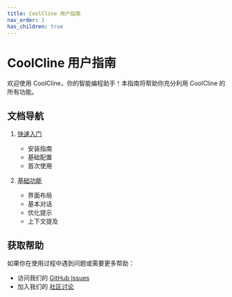 ```yaml
---
title: CoolCline 用户指南
nav_order: 1
has_children: true
---
```


# CoolCline 用户指南

欢迎使用 CoolCline，你的智能编程助手！本指南将帮助你充分利用 CoolCline 的所有功能。

## 文档导航

1. [快速入门](./getting-started/index.md)

    - 安装指南
    - 基础配置
    - 首次使用

2. [基础功能](./basic-features/index.md)
    - 界面布局
    - 基本对话
    - 优化提示
    - 上下文提及

## 获取帮助

如果你在使用过程中遇到问题或需要更多帮助：

- 访问我们的 [GitHub Issues](https://github.com/coolcline/coolcline/issues)
- 加入我们的 [社区讨论](https://github.com/coolcline/coolcline/discussions)
